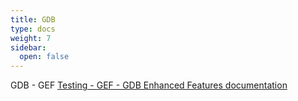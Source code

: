 ```yaml
---
title: GDB
type: docs
weight: 7
sidebar:
  open: false
---
```


GDB - GEF [Testing - GEF - GDB Enhanced Features documentation](https://hugsy.github.io/gef/testing/)